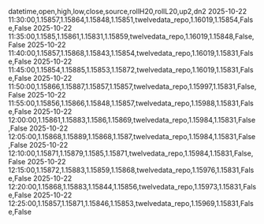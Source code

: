 datetime,open,high,low,close,source,rollH20,rollL20,up2,dn2
2025-10-22 11:30:00,1.15857,1.15864,1.15848,1.15851,twelvedata_repo,1.16019,1.15854,False,False
2025-10-22 11:35:00,1.1585,1.15861,1.15831,1.15859,twelvedata_repo,1.16019,1.15848,False,False
2025-10-22 11:40:00,1.15857,1.15868,1.15843,1.15854,twelvedata_repo,1.16019,1.15831,False,False
2025-10-22 11:45:00,1.15854,1.15885,1.15853,1.15872,twelvedata_repo,1.16019,1.15831,False,False
2025-10-22 11:50:00,1.15866,1.15887,1.15857,1.15857,twelvedata_repo,1.15997,1.15831,False,False
2025-10-22 11:55:00,1.15856,1.15866,1.15848,1.15857,twelvedata_repo,1.15988,1.15831,False,False
2025-10-22 12:00:00,1.15861,1.15883,1.1586,1.15869,twelvedata_repo,1.15984,1.15831,False,False
2025-10-22 12:05:00,1.15868,1.15889,1.15868,1.1587,twelvedata_repo,1.15984,1.15831,False,False
2025-10-22 12:10:00,1.15871,1.15879,1.1585,1.15871,twelvedata_repo,1.15984,1.15831,False,False
2025-10-22 12:15:00,1.15872,1.15883,1.15859,1.15868,twelvedata_repo,1.15976,1.15831,False,False
2025-10-22 12:20:00,1.15868,1.15883,1.15844,1.15856,twelvedata_repo,1.15973,1.15831,False,False
2025-10-22 12:25:00,1.15857,1.15871,1.15846,1.15853,twelvedata_repo,1.15969,1.15831,False,False
